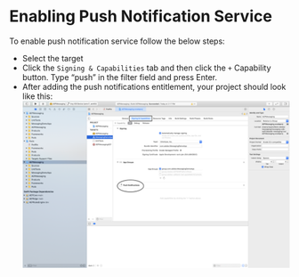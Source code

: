 #  Enabling Push Notification Service

To enable push notification service follow the below steps:

- Select the target
- Click the `Signing & Capabilities` tab and then click the `+` Capability button. Type “push” in the filter field and press Enter. 
- After adding the push notifications entitlement, your project should look like this:
![push_notification_entitlement](png/push_notification.png)
